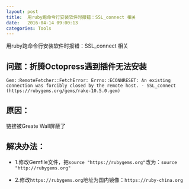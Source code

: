 ```yaml
---
layout: post
title:  用ruby跑命令行安装软件时报错：SSL_connect 相关
date:   2016-04-14 09:00:13
categories: Tools
---
```

用ruby跑命令行安装软件时报错：SSL_connect 相关
<!--more-->
## 问题：折腾Octopress遇到插件无法安装

```
Gem::RemoteFetcher::FetchError: Errno::ECONNRESET: An existing connection was forcibly closed by the remote host. - SSL_connect (https://rubygems.org/gems/rake-10.5.0.gem)
```

## 原因：

链接被Greate Wall屏蔽了

## 解决办法：

* 1.修改Gemfile文件，把`source "https://rubygems.org"`改为：`source "http://rubygems.org"`

* 2.修改`https://rubygems.org`地址为国内镜像：`https://ruby-china.org`
